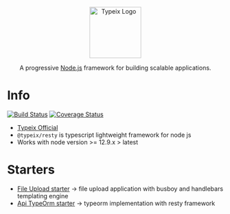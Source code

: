 <p align="center">
  <a href="https://typeix.com" target="blank">
    <img src="https://avatars.githubusercontent.com/u/38910665?s=200&v=4" width="120" alt="Typeix Logo" />
  </a>
</p>
<p align="center">
A progressive <a href="https://nodejs.org" target="_blank">Node.js</a>
framework for building scalable applications.
</p>

# Info

[![Build Status][travis-url]][travis-img]
[![Coverage Status][coverage-img]][coverage-url]

* [Typeix Official](https://typeix.com)
* `@typeix/resty` is typescript lightweight framework for node js
* Works with node version >= 12.9.x > latest

# Starters
* [File Upload starter](web-app-file-upload) -> file upload application with busboy and handlebars templating engine
* [Api TypeOrm starter](api-typeorm-sql) -> typeorm implementation with resty framework


[travis-url]: https://travis-ci.com/typeix/resty-webapp-starter.svg?branch=master
[travis-img]: https://travis-ci.com/typeix/resty-webapp-starter
[coverage-img]: https://coveralls.io/repos/github/typeix/resty-starters/badge.svg?branch=master
[coverage-url]: https://coveralls.io/github/typeix/resty-starters?branch=master
